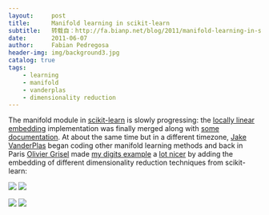 ```yaml
---
layout:     post
title:      Manifold learning in scikit-learn
subtitle:   转载自：http://fa.bianp.net/blog/2011/manifold-learning-in-scikit-learn/
date:       2011-06-07
author:     Fabian Pedregosa
header-img: img/background3.jpg
catalog: true
tags:
    - learning
    - manifold
    - vanderplas
    - dimensionality reduction
---
```


The manifold module in [scikit-learn](http://scikit-learn.sf.net/.) is slowly progressing: the
[locally linear embedding](http://fseoane.net/blog/2011/locally-linear-embedding-and-sparse-eigensolvers) implementation was finally merged along with
[some documentation](http://scikit-learn.sourceforge.net/dev/modules/manifold.html). At about the same time but in a different
timezone, [Jake VanderPlas](http://www.astro.washington.edu/users/vanderplas) began coding other manifold learning
methods and back in Paris [Olivier Grisel](http://twitter.com/ogrisel) made [my digits example](http://fseoane.net/blog/2011/handwritten-digits-and-locally-linear-embedding)
a [lot nicer](http://scikit-learn.sourceforge.net/dev/auto_examples/manifold/plot_lle_digits.html) by adding the embedding of different dimensionality
reduction techniques from scikit-learn:

![](http://fseoane.net/blog/wp-content/uploads/2011/06/plot_lle_digits_4-300x225.png)
 ![](http://fseoane.net/blog/wp-content/uploads/2011/06/plot_lle_digits_3-300x225.png)

![](http://fseoane.net/blog/wp-content/uploads/2011/06/plot_lle_digits_2-300x225.png)
 ![](http://fseoane.net/blog/wp-content/uploads/2011/06/plot_lle_digits_1-300x225.png)

